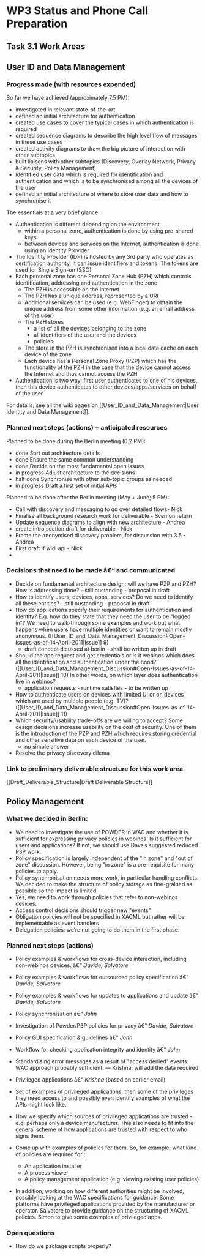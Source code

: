 WP3 Status and Phone Call Preparation
=====================================

Task 3.1 Work Areas
-------------------

User ID and Data Management
---------------------------

### Progress made (with resources expended)

So far we have achieved (approximately 7.5 PM):

-   investigated in relevant state-of-the-art
-   defined an initial architecture for authentication
-   created use cases to cover the typical cases in which authentication is required
-   created sequence diagrams to describe the high level flow of messages in these use cases
-   created activity diagrams to draw the big picture of interaction with other subtopics
-   built liaisons with other subtopics (Discovery, Overlay Network, Privacy & Security, Policy Management)
-   identified user data which is required for identification and authentication and which is to be synchronised among all the devices of the user
-   defined an initial architecture of where to store user data and how to synchronise it

The essentials at a very brief glance:

-   Authentication is different depending on the environment
    -   within a personal zone, authentication is done by using pre-shared keys
    -   between devices and services on the Internet, authentication is done using an Identity Provider
-   The Identity Provider (IDP) is hosted by any 3rd party who operates as certification authority. It can issue identifiers and tokens. The tokens are used for Single Sign-on (SSO)
-   Each personal zone has one Personal Zone Hub (PZH) which controls identification, addressing and authentication in the zone
    -   The PZH is accessible on the Internet
    -   The PZH has a unique address, represented by a URI
    -   Additional services can be used (e.g. WebFinger) to obtain the unique address from some other information (e.g. an email address of the user)
    -   The PZH stores
        -   a list of all the devices belonging to the zone
        -   all identifiers of the user and the devices
        -   policies
    -   The store in the PZH is synchronised into a local data cache on each device of the zone
    -   Each device has a Personal Zone Proxy (PZP) which has the functionality of the PZH in the case that the device cannot access the Internet and thus cannot access the PZH
-   Authentication is two way: first user authenticates to one of his devices, then this device authenticates to other devices/apps/services on behalf of the user

For details, see all the wiki pages on [[User_ID_and_Data_Management|User Identity and Data Management]].

### Planned next steps (actions) + anticipated resources

Planned to be done during the Berlin meeting (0.2 PM):

-   done Sort out architecture details
-   done Ensure the same common understanding
-   done Decide on the most fundamental open issues
-   in progress Adjust architecture to the decisions
-   half done Synchronise with other sub-topic groups as needed
-   in progress Draft a first set of initial APIs

Planned to be done after the Berlin meeting (May + June; 5 PM):

-   Call with discovery and messaging to go over detailed flows- Nick
-   Finalise all background research work for deliverable - Sven on return
-   Update sequence diagrams to align with new architecture - Andrea
-   create intro section draft for deliverable - Nick
-   Frame the anonymised discovery problem, for discussion with 3.5 - Andrea
-   First draft if widl api - Nick
-   

### Decisions that need to be made â€“ and communicated

-   Decide on fundamental architecture design: will we have PZP and PZH? How is addressing done? - still oustanding - proposal in draft
-   How to identify users, devices, apps, services? Do we need to identify all these entities? - still oustanding - proposal in draft
-   How do applications specify their requirements for authentication and identity? E.g. how do they state that they need the user to be "logged in"? We need to walk-through some examples and work out what happens when users have multiple identities or want to remain mostly anonymous. ([[User_ID_and_Data_Management_Discussion#Open-Issues-as-of-14-April-2011|Issue]] 9)
    -   draft concept dicussed at berlin - shall be written up in draft
-   Should the app request and get credentials or is it webinos which does all the identification and authentication under the hood? ([[User_ID_and_Data_Management_Discussion#Open-Issues-as-of-14-April-2011|Issue]] 10) In other words, on which layer does authentication live in webinos?
    -   application requests - runtime satisfies - to be written up
-   How to authenticate users on devices with limited UI or on devices which are used by multiple people (e.g. TV)? ([[User_ID_and_Data_Management_Discussion#Open-Issues-as-of-14-April-2011|Issue]] 11)
-   Which security/usability trade-offs are we willing to accept? Some design decisions increase usability on the cost of security. One of them is the introduction of the PZP and PZH which requires storing credential and other sensitive data on each device of the user.
    -   no simple answer
-   Resolve the privacy discovery dilema

### Link to preliminary deliverable structure for this work area

[[Draft_Deliverable_Structure|Draft Deliverable Structure]]

Policy Management
-----------------

### What we decided in Berlin:

-   We need to investigate the use of POWDER in WAC and whether it is sufficient for expressing privacy policies in webinos. Is it sufficient for users and applications? If not, we should use Dave’s suggested reduced P3P work.
-   Policy specification is largely independent of the "in zone" and "out of zone" discussion. However, being "in zone" is a pre-requisite for many policies to apply.
-   Policy synchronisation needs more work, in particular handling conflicts. We decided to make the structure of policy storage as fine-grained as possible so the impact is limited
-   Yes, we need to work through policies that refer to non-webinos devices.
-   Access control decisions should trigger new "events"
-   Obligation policies will not be specified in XACML but rather will be implementable as event handlers
-   Delegation policies: we’re not going to do them in the first phase.

### Planned next steps (actions)

-   Policy examples & workflows for cross-device interaction, including non-webinos devices. â€“ _Davide, Salvatore_
-   Policy examples & workflows for outsourced policy specification â€“ _Davide, Salvatore_
-   Policy examples & workflows for updates to applications and update â€“ _Davide, Salvatore_
-   Policy synchronisation â€“ _John_
-   Investigation of Powder/P3P policies for privacy â€“ _Davide, Salvatore_
-   Policy GUI specification & guidelines â€“ _John_
-   Workflow for checking application integrity and identity â€“ _John_
-   Standardising error messages as a result of "access denied" events: WAC approach probably sufficient. — Krishna: will add the data required
-   Privileged applications â€“ _Krishna_ (based on earlier email)

-   Set of examples of privileged applications, then some of the privileges they need access to and possibly even identify examples of what the APIs might look like.
-   How we specify which sources of privileged applications are trusted - e.g. perhaps only a device manufacturer. This also needs to fit into the general scheme of how applications are trusted with respect to who signs them.
-   Come up with examples of policies for them. So, for example, what kind of policies are required for :
     * An application installer
     * A process viewer
     * A policy management application (e.g. viewing existing user policies)
-   In addition, working on how different authorities might be involved, possibly looking at the WAC specifications for guidance. Some platforms have privileged applications provided by the manufacturer or operator. Salvatore to provide guidance on the structuring of XACML policies. Simon to give some examples of privileged apps.

### Open questions

-   How do we package scripts properly? <script> tag or another "widget"?
-   How do we specify and protect policies on the device, particularly those relating to operator/content provider/manufacturer policies?
-   Remote management: further thoughts needed on how to implement

### Link to preliminary deliverable structure for this work area

[[Policy_Management_Draft_Deliverable_Structure|Draft Deliverable Structure]]

Device, Application and Service Discovery
-----------------------------------------

### Progress made (with resources expended)

Approx spent man months 7.5 PM.

-   State of art analysis for different technologies relevant to (3.0PM)
-   High level diagram defined (0.50 PM)
-   Functional Model & APIs (0.50 PM)
-   Application Discovery (2 PM)
-   Collaborated with Overlay Network on Local discovery demo. (0.75 PM)
-   Working on discovery demos using XMPP, DHT (0.75PM)

### Planned next steps (actions) + anticipated resources

Major work left is remote discovery part and how to represent service data.
* Remote discovery mechanisms, e.g. XMPP, DHT - how it will fit into "Personal Zone" architecture (1 PM)
* Application discovery (1 PM)
* Service discovery - features and format (1 PM)
* Naming and Addressing (0.50 PM)
* Security Aspects (0.50 PM)
* USB discovery code (0.5PM)

### Decisions that need to be made â€“ and communicated

-   How event handling works with service advertisement & notification? ( to communicate with event handling)
-   How should the device ID be represented to application and how it is mapped to user ID (to communicate with IDM)
-   Expose availability and capability on the network based on policy (to communicate with Policy management)
-   Find device based on certain criteria: descriptions of device & services â€“ properties & Context, e.g. social proximity. (to communicate with Context Management)
-   How does the webinos runtime expose capabilities from non-webinos devices in it’s LAN? A webinos enabled device may proxy services provided by non-webinos devices, e.g. devices that are attached using shortrange connectivity (eg. a Bluetooth connected GPS receiver).
-   Do we really need application IDs?
-   Use of XMPP server for local webinos server and remote webinos server ?
-   Is there a need of a server mode for local connections or will ad-hoc p2p connection be sufficient?
-   What information (security, policies, etc) is stored locally and what is stored on the webinos server and how is this information synchronized (see Identity & User Data work area)

Web application packaging, handling and Web Runtime specification
-----------------------------------------------------------------

The web application specification ([[Webinos_Core]] [[Web_application_packaging_handling_and_Web_Runtime_specification]]) is divided into two main parts. First, the definition of what a webinos application is (from a technical point of view, packaging, application interface and distributed application definition) and secondly the definition of application specific webinos web runtime environment requirements (e.g, application life cycle and web technologies to be supported by the runtime).

### Progress made (with resources expended)

-   The current draft of the webinos application packaging specification is based on the W3C widget specification ("zipped ressource files and a xml based configuration and meta data file"). (1.1 PM)
    -   A number of new xml elements were added whereas some of them were taken from the Task 2.3 requirements and otheres were introduced to support webinos specific application features.
    -   The related w3c widget JavaScript application interface specification is extended to cover the added elements
    -   extension to the w3c packaging to contain so called child applications (application packages within a main application package) which can be installed on other devices in order to work together are defined (including automatic or programmatic deployment of child applications)
-   Definition of how JavaScript functions can be exposed to other applications or between child and main application. (1.1 PM)
-   Specifying how (remotely) hosted applications can be executed. (1.1 PM)
-   Draft specifications of the application life-cycle handling and web standards to be supported by webinos web runtimes (0.6 PM)
-   Demo Implementation of child application approach for distributing applications (0.5 PM)

### Planned next steps (actions) + anticipated resources

-   editorial: currently some parts of the specifications are only bullet point lists and some of the new elements are only briefly described (no examples of use yet) (0.7 PM)
-   based on the meeting outcome the distributed application sections must be adapted and completed (1.0 PM)

-   editing of specification for deliverable based comments of other partners (0.5 PM)
-   reviewing and commenting on specifications by other partners (0.8 PM)

### Decisions that need to be made â€“ and communicated

### Link to preliminary deliverable structure for this work area

[[Webinos_Core|Specification]]

‘Privileged applications’
-------------------------

### Progress made (with resources expended)

â€¢ Investigations made in the areas of BONDI, JavaScript and Android.
â€¢ JavaScript privileged APIâ€™s identified for Browser Implementation.
â€¢ Security, Permissions, Privileges, Access Controls areas addressed with respect to Android, BONDI and JavaScript.
â€¢ Use Cases and Requirements identified related to Privileges and Policy Management.
â€¢ Created Use cases, Requirements for Engine diagnose API (Similar to).
â€¢ Produced sequence diagrams in connection to Policy Management Data.
â€¢ Granting permissions, authorization, authentication, Manifest File (Android) and Privileges to a specific user/application identified in Android, BONDI and JavaScript.
â€¢ Conclusion reached to that there are similar issues that needs to be addressed in Policy Management so merged with Policy Management.

Total resources expended ~4.0PM

### Planned next steps (actions) + anticipated resources

â€¢ It will be a Sub Task now in the Policy Management.
â€¢ Considering Policy management from the perspective of an User, Operator or Device manufacturer. We need to consider how authorities and certificate hierarchies will work.
â€¢ Bring in some data from Content Adaption and Content Awareness, Extension Handling, Cross Domain Platforms with Privileged Apps and Services.

Some Issues to look into:
â€¢ Where do webinos installers, policy managers and device settings apps sit in the webinos architecture? Do they need special consideration?
â€¢ How do proprietary applications (E.g. those installed by the device manufacturer) get installed and how do users know their provenance (e.g. why they were installed, who trusts them)
â€¢ How are application certificates, developer certificates, and general root certificates handled?

Total resources estimated ~2.0PM

### Decisions that need to be made â€“ and communicated

â€¢ Privilege apps and services to Look into issues like Trust boundary, Identity and Integrity checks, Engine and HW management and some critical info of the Engine
â€¢ Access sensitive API’s of vehicle, mobile, setup box
â€¢ How to protect Runtime Enviroment from Hacks?
â€¢ The Applications to be signed and confirmed by the Device Manufacturer when using Sensitive API’s and Critical data
â€¢ To Monitor Engine data, mobile and setup box
â€¢ To use Cryptographic methods, Encryption code for Security purposes

Case 1 is enough to implement things like dashboard, installer, launcher, and policy manger. However, in our opinion could be useful to allow both kind of solutions, because case 2 allows direct control over API access by the API provider. E.g., a car manufacturer can write engine monitoring APIs and allow to access them only via the car manufacturer signed applications.

### Link to preliminary deliverable structure for this work area

http://dev.webinos.org/redmine/projects/wp3-1/wiki/%27Privilege_Apps_and_Services_Usecases_Requirements_Sequence_Diagram%27

Specification Doc: http://dev.webinos.org/redmine/projects/wp3-1/wiki/31_Deliverable_Specifications_Privileged_Apps
more data linked to the Policy Management Group

Analytics / Metrics
-------------------

### Progress made (with resources expended)

To be added.

### Planned next steps (actions) + anticipated resources

To be added.

### Decisions that need to be made â€“ and communicated

To be added.

### Link to preliminary deliverable structure for this work area

To be added.

Event handling (subscription/storing/forwarding)
------------------------------------------------

### Progress made (with resources expended)

-   First draft architecture - 0.25 PM
-   XMPP for Event Handling state of the art analysis - 0.15 PM
-   Event ontology (format), taxonomy (types) and basic/generic handling - 0.45 PM
-   Event-based RPC - 0.15 PM
-   Publication/subscription mechanism - 0.3 PM
-   Application-level event generation and listening - 0.3 PM
-   Demo/prototype implementation - 0.5 PM
-   Notifications - 0.10 PM
-   Project management/coordination - 0.3 PM
-   General specification review and "normalization" - 0.25 PM

Total: 2.75 PM

### Planned next steps (actions) + anticipated resources

-   Complete open tasks - 0,50 PM
    -   Demo/prototype implementation - 0.15 PM
    -   Project management/coordination - 0.1 PM
    -   General specification review and "normalization" - 0.25 PM

-   New tasks - 1 PM
    -   Event caching - 0.25 PM
    -   Device-level event routing - 0.25 PM
    -   Network-level event routing - 0.25 PM (XMPP?)
    -   Check for privacy/security issues - 0.25 PM

Total: 1.50 PM

### Decisions that need to be made â€“ and communicated

-   Is it ok to require that all webinos apps use UTF-8 encoding? (otherwise we have to implement encoding translations and it all gets very messy)
-   The "foundations spec":http://dev.webinos.org/redmine/projects/wp3-1/wiki/Spec_-_Foundations#Exposing-Application-Functionalities-as-Service-to-other-Applications seems to suggest that the WRE "registers" the service for an application by reading its static manifest- is this the only way to create a service? (in event handling we to address entities that may be created at runtime, e.g. pub/sub nodes…)
-   Publication/subscription needs some well-defined, transferable and easy-to-work-with policy representation…
-   Are we going to use XMPP for network-level event routing? (this has several implications in practice)
-   To which extent do we expect/desire/require to have Webinos on the "servers"? (i.e., can we avoid/reduce XMPP <-> Webinos events mapping?)
-   -Is page "[[Webinos architecture]]" where we have to write stuff about several WP 3.1 areas by 20/05?-
-   -It’s very unlikely to have a complete spec by 31/05. Stuff that I expect to be in good shape by then: event format, RPC, publication/subscription, application-level event handling, device-local messaging, API attempt. Stuff that I don’t expect to be ready: caching/storing/forwarding, network-level event exchange, security/policy considerations, UML diagrams.-
-   -What is a service? (this is especially related to RPC and publication/subscription- push vs pull services)-
-   -How is the WRE structured? (browser + server and microkernel-like arrangement debates)-
-   -Who defines event handling and event-based APIs (3.1 vs 3.2)?-
-   -What about i18n? (not so obvious in some cases, e.g. remote notifications)-
-   -Is URI ok for event types (and/or for generic identifiers)? And SHA-256 for event identifiers?-
-   -Is it acceptable to require JavaScript objects with non-standard lifetime? (i.e., using something that prevents the garbage collector to destroy a given object- this would allow cross-referencing among events, simplifying things quite a bit)-
-   -W.r.t. the PendingOp vs id vs void asynch method return value debate, it would be nice to support event un-sending and/or response ignoring, so that it gets easy to cancel operations everywhere else, but it’s not easy business and could impact performance… opinions?-
-   -I would propose not to use DOM events, but something lighter that can optionally be wrapped into the DOM eventing model… anybody against that?-

### Link to preliminary deliverable structure for this work area

A "normalized"/"formalized" version of the current content of the "Draft Architecture":http://dev.webinos.org/redmine/projects/wp3-1/wiki/Event_handling_%28subscriptionstoringforwarding%29#Draft-architecture section on the wiki page should be fine.

Browser plug-in / extension handling
------------------------------------

### Progress made (with resources expended)

-   state-of-the-art browser plug-ins and extensions (2.25 PM)
    -   [[NPAPI Pros and Cons| Netscape Plug-in API (NPAPI)]]
    -   [[PPAPI|Pepper API (PPAPI)]]
    -   [[NaCl|Google Native Client (NaCl)]]
    -   [[Chrome Extensions| Chrome Extensions]]
    -   [[Node.js Addons]]
-   initial high level architecture (0.5 PM)
-   proposal on parts to be specified (0.3 PM)
-   #320 "Recommendation for technical solution":http://dev.webinos.org/redmine/projects/wp3-1/wiki/Recommendation_for_extensions_in_webinos

### Planned next steps (actions) + anticipated resources

* Finalize state-of-the-art for FireBreath, js-ctypes (0.1 PM)
* Revisit and fine-tune architecture (0.3 PM)
* Finalize components to be specified (0.4 PM)
**** Coordindate with discorvery
**** Coordinate with application packaging
**** Coordinate with policy management
**Proposal for technical solution
** Write specification (1.5 PM)

### Decisions that need to be made â€“ and communicated

-   -Are we targeting 3rd party developers to build extensions/plugin? Or are extensions integrated by the device manufacturers/platform provider?-
    -   -If we target some kind of 3rd party developers, we need to agree on one (or more) technical solutions (NPAPI, Node.js addons, Addons to the JS-Engine), how extensions are developed, in order to incorporate policy or discovery mechanisms for all extensions.-
    -   -If we target device manufactures/platform provider, we leave it up to them, how they integrate extensions to the webinos runtime and how it interacts with the rest of system. In this cases we would only specify how an app developer can make use of an extension (Some JavaScript API or some stuff in the manifest).-
        Consensus: Targeting 3rd party developers as well

-   -Agree on a common understanding what extension will look like. Are we talking about plug-ins in the common browser sense? Or do we have something comparable to Node.js addons and js-ctypes in mind like the "Glossary":http://dev.webinos.org/redmine/projects/wp-0/wiki/Glossary#Extension suggests- adding functionality to the js-runtime?-
    -   -The standard for plug-ins is NPAPI and might be replaced by PEPPER some day. The NPAPI/PEPPER will then have its own window inside the webapplication, where it can draw things in it. The plugin would be able to expose it’s own API.
        This would mean the extension developer would have to follow the rules which are exposed on him by the NPruntime. The specification would be more or less a refer to the NPAPI documentation.-
    -   -Analyzing "the requiremenets relevant for the extension handling":http://dev.webinos.org/redmine/projects/wp3-1/wiki/Browser_plug-in__extension_handling#Relevant-requirements-for-plug-in-and-extension-handling suggests to follow a Node.js/js-ctypes approach-
-   Agree on one Recommendation: http://dev.webinos.org/redmine/projects/wp3-1/wiki/Recommendation_for_extensions_in_webinos#Recommendation

### Link to preliminary deliverable structure for this work area

[[specification plug-in/extension handling]]

Overlay networking model
------------------------

### Progress made (with resources expended)

As a rough estimate, something like 3 PM in total so far. Don’t have data at finer granularity.

-   Study of local discovery mechanisms
    -   multicast DNS
    -   SSDP for UPnP
    -   SLP
    -   USB
    -   Bluetooth
-   Implementation of discovery mechanisms as a scriptable NPAPI plugin
-   Initial investigation of dynamically loadable service adapter modules
    -   As binary library files plus JavaScript modules
-   Exploration of API choices
    -   Object defined in JavaScript library (supplied by 3rd party)
    -   Simple call backs (limited to one handler)
    -   DOM object with DOM events (bubbling/capture, multiple listeners)
-   Authentication for accessing services
    -   Datagram followed by HTTP as a common pattern
    -   Requesting multiple permissions at same time for usability
    -   Enabling users to review/revoke recorded decisions
    -   Trust delegation model
-   Multicast messages for local area communication
    -   easy to implement and avoids need for server
    -   use cases include games, chat
-   Personal Zones as basis for wide area discovery, messaging
    -   Authenticating device as part of zone
    -   Synchronization across zone
    -   Support for NAT traversal
    -   Social proximity (traversing distributed social graph)
    -   Permissions and authentication for access to context/services, e.g. access to your friend’s devices
    -   Dealing with shared devices and "family zones"
    -   Distributed search (DHTs) and ranking by social relevance
    -   Lookup based on email address: DNS-SD, Web Finger
    -   Privacy friendly search - user profiles and trusted search agents
-   Exploration of mechanisms for traversing NAT
    -   social agent rather than just NAT traversal
    -   UDP keep alives in place of TCP for reduced server load
    -   SMS for waking up dormant connections over cellular networks
    -   Tunnel events over shared connection

### Planned next steps (actions) + anticipated resources

-   Further work on Discovery mechanisms
    -   Zigbee
    -   Firewire
    -   Implementation of wide area discovery mechanisms
    -   Taxonomy of services for easier authoring
    -   Visibility of brokers (Web Introducer)
-   Further work on service adapters
    -   media streaming use case for Bluetooth
    -   robot control use case (control + streaming + NAT traversal)
    -   USB example (to be selected)
-   Further work on authentication
    -   role of biometrics for user authentication
    -   mutual authentication
    -   zero knowledge proofs
    -   white and black lists
-   Personal Zones
    -   Initial implementation (including NAT traversal)
-   Device coordination
    -   strong, weak and none (see definitions)

### Decisions that need to be made â€“ and communicated

-   Avoid decisions ahead of implementation experience
-   Running code makes communication of ideas much easier

### Link to preliminary deliverable structure for this work area

Document methodology, vision, exploratory studies, implementation experience, choices available, next steps, and links to specifications.

Context Awareness and Adaptation
--------------------------------

### Progress made (with resources expended)

Based on the data reported roughly 6pm have been spent on this area - yet almost roughly 2pm correspond to the participation to the project meeting in Torino.

Progress made
* Merging the Context Management and Context-Driven Adaptation areas and scoping objective (0,5 pm) - **DONE end of March**
* Mapping aspects of the new area to underlying context related requirements (0,5 pm) - **DONE end of March**
* State of the art Analysis (2,5 pm) - **DONE mid April**
**** Analysis of relevant EU research projects on aspects of context awareness (more than 20 projects have been reviewed on webTV, mobiles, e-Accessibility, context models, etc)
**** Review of standards and technologies for structuring context data (IDEAL 2, Activity Streams, RDF/RDFs, microFormats)
**** Review of available technological solutions in support of context awareness aspects (Android Fragments API, Volantis Mobile Content Framework, etc)
* Identifying Items to be delivered by end of June and assign to Partners (0,25 pm)- **DONE May 5th**
* Creating a whitepaper on webinos Context Model (0,25 pm) - **DONE May 9th** [[WhitePaperOnWEBINOSContextModel|available at "The WEBINOS Federated Context Model for Describing Social Activity Across Connected Devices"]]

### Planned next steps (actions) + anticipated resources

The items that are envisaged to be delivered within the next 2 months are:
* Webinos Context Model (context objects, their attributes and relationships in the context model) - **LAUNCHED May 5th** [[ConceptsConnectionsInWebinosContextModel|available at "Objects and Relationships in the Webinos Context Model"]]
* Form and representation of the Context Model (i.e. RDFa)
* Storage facility of Context Data (in coordination to the work done in other Areas)
* An additionall architecture to context for collecting Analytics Data
* Access layer to context data along with a set of permissions regulating access to different pieces of context data by different entities.

### Decisions that need to be made â€“ and communicated

Coordinate with the work done in other areas to avoid redundancies and mis-alignment. In particular
* User ID and Data Management for creating the user profile and acquiring context data (what protocols we actually adopt i.e. Portable Contacts, XRD, open social, FOAF).
* What is the context acquisition mechanism, we need to ensure transparency among the many endpoints webinos has (one user, many devices, apps across devices) - we should re-use existing open approaches such as the open graph protocol
* Privacy for allowing access to context data in alignment with the webinos privacy framework
* Device Application and Service Discovery for supporting context reasoning functions (adaptations and social proximity)
.

### Link to preliminary deliverable structure for this work area

tbd

